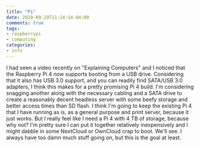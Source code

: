 ```yaml
---
title: "Pi"
date: 2020-09-29T11:14:14-04:00
comments: true
tags:
- raspberrypi
- computing
categories:
- info
---
```


I had seen a video recently on "Explaining Computers" and I noticed that the Raspberry Pi 4 now supports booting from a USB drive. Considering that it also has USB 3.0 support, and you can readily find SATA/USB 3.0 adapters, I think this makes for a pretty promising Pi 4 build. I'm considering snagging another along with the necessary cabling and a SATA drive to create a reasonably decent headless server with some beefy storage and better access times than SD flash. I think I'm going to keep the existing Pi 4 that I have running as is, as a general purpose and print server, because it just works. But I really feel like I need a Pi 4 with 4 TB of storage, because why not? I'm pretty sure I can put it together relatively inexpensively and I might dabble in some NextCloud or OwnCloud crap to boot. We'll see. I always have too damn much stuff going on, but this is the goal at least.
